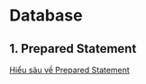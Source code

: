 # Database

## 1. Prepared Statement

[Hiểu sâu về Prepared Statement](https://medium.com/zalopay-engineering/hi%E1%BB%83u-s%C3%A2u-v%E1%BB%81-prepared-statement-trong-sql-bc79d85f9b98)